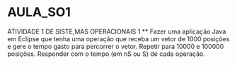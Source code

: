 # AULA_SO1
ATIVIDADE 1 DE SISTE,MAS OPERACIONAIS 1 ** Fazer uma aplicação Java em Eclipse que tenha uma operação que receba um vetor de 1000 posições e gere o tempo gasto para percorrer o vetor. Repetir para 10000 e 100000 posições. Responder com o tempo (em nS ou S) de cada operação.
